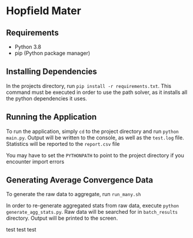# Hopfield Mater
## Requirements
* Python 3.8
* pip (Python package manager)

## Installing Dependencies
In the projects directory, run `pip install -r requirements.txt`. This command must be
executed in order to use the path solver, as it installs all the python dependencies it
uses.

## Running the Application
To run the application, simply `cd` to the project directory and run `python main.py`.
Output will be written to the console, as well as the `test.log` file.
Statistics will be reported to the `report.csv` file

You may have to set the `PYTHONPATH` to point to the project directory if you encounter
import errors

## Generating Average Convergence Data
To generate the raw data to aggregate, run `run_many.sh`

In order to re-generate aggregated stats from raw data, execute `python generate_agg_stats.py`.
Raw data will be searched for in `batch_results` directory. Output will be printed to the screen.

test test test
